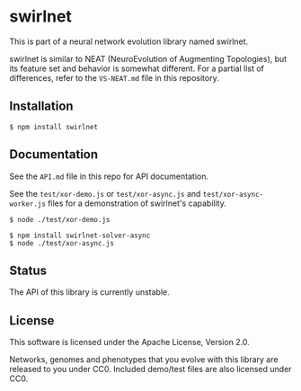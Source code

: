 # swirlnet

This is part of a neural network evolution library named swirlnet.

swirlnet is similar to NEAT (NeuroEvolution of Augmenting Topologies), but its
feature set and behavior is somewhat different. For a partial list of
differences, refer to the `VS-NEAT.md` file in this repository.

## Installation

    $ npm install swirlnet

## Documentation

See the `API.md` file in this repo for API documentation.

See the `test/xor-demo.js` or `test/xor-async.js` and
`test/xor-async-worker.js` files for a demonstration of swirlnet's capability.

    $ node ./test/xor-demo.js

    $ npm install swirlnet-solver-async
    $ node ./test/xor-async.js

## Status

The API of this library is currently unstable.

## License

This software is licensed under the Apache License, Version 2.0.

Networks, genomes and phenotypes that you evolve with this library are released
to you under CC0. Included demo/test files are also licensed under CC0.

